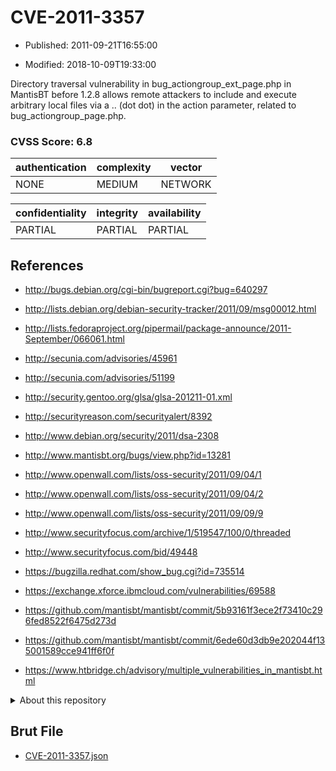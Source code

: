 # CVE-2011-3357

- Published: 2011-09-21T16:55:00

- Modified: 2018-10-09T19:33:00

Directory traversal vulnerability in bug_actiongroup_ext_page.php in MantisBT before 1.2.8 allows remote attackers to include and execute arbitrary local files via a .. (dot dot) in the action parameter, related to bug_actiongroup_page.php.

### CVSS Score: **6.8**

| authentication | complexity | vector |
| --- | --- | --- |
| NONE | MEDIUM | NETWORK |

| confidentiality | integrity | availability |
| --- | --- | --- |
| PARTIAL | PARTIAL | PARTIAL |

## References

* http://bugs.debian.org/cgi-bin/bugreport.cgi?bug=640297

* http://lists.debian.org/debian-security-tracker/2011/09/msg00012.html

* http://lists.fedoraproject.org/pipermail/package-announce/2011-September/066061.html

* http://secunia.com/advisories/45961

* http://secunia.com/advisories/51199

* http://security.gentoo.org/glsa/glsa-201211-01.xml

* http://securityreason.com/securityalert/8392

* http://www.debian.org/security/2011/dsa-2308

* http://www.mantisbt.org/bugs/view.php?id=13281

* http://www.openwall.com/lists/oss-security/2011/09/04/1

* http://www.openwall.com/lists/oss-security/2011/09/04/2

* http://www.openwall.com/lists/oss-security/2011/09/09/9

* http://www.securityfocus.com/archive/1/519547/100/0/threaded

* http://www.securityfocus.com/bid/49448

* https://bugzilla.redhat.com/show_bug.cgi?id=735514

* https://exchange.xforce.ibmcloud.com/vulnerabilities/69588

* https://github.com/mantisbt/mantisbt/commit/5b93161f3ece2f73410c296fed8522f6475d273d

* https://github.com/mantisbt/mantisbt/commit/6ede60d3db9e202044f135001589cce941ff6f0f

* https://www.htbridge.ch/advisory/multiple_vulnerabilities_in_mantisbt.html

<details>
<summary>About this repository</summary> 

  This repository is part of the project [Live Hack CVE](https://github.com/Live-Hack-CVE). Main website can be found [www.live-hack.org](https://www.live-hack.org) 
  
  Made by [Sn0wAlice](https://github.com/Sn0wAlice) for the people that care about security and need to have a feed of the latest CVEs. Hope you enjoy it, don't forget to star the repo and follow me on [Twitter](https://twitter.com/Sn0wAlice) and [Github](https://github.com/Sn0wAlice). And that is my [personnal website](https://www.alice-snow.me/)

  - [Home Page](https://github.com/Live-Hack-CVE)
  - [Framework](https://github.com/Live-Hack-CVE/cve-framework)
  - [CVE database](https://github.com/Live-Hack-CVE/full_database)
  - [Changelog](https://github.com/Live-Hack-CVE/Changelog)
</details>

## Brut File

* [CVE-2011-3357.json](https://raw.githubusercontent.com/Live-Hack-CVE/full_database/main/cves/2011/CVE-2011-3357.json)

